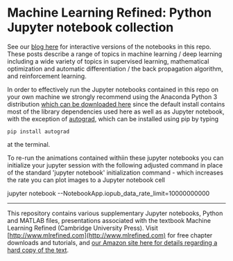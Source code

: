 # Machine Learning Refined: Python Jupyter notebook collection

See our [blog here](https://jermwatt.github.io/mlrefined/index.html) for interactive versions of the notebooks in this repo.  These posts describe a range of topics in machine learning / deep learning including a wide variety of topics in supervised learning, mathematical optimization and automatic differentiation / the back propagation algorithm, and reinforcement learning.

In order to effectively run the Jupyter notebooks contained in this repo on your own machine we strongly recommend using the Anaconda Python 3 distribution [which can be downloaded here](https://www.anaconda.com/download/) since the default install contains most of the library dependencies used here as well as as Jupyter notebook, with the exception of [autograd](https://github.com/HIPS/autograd), which can be installed using pip by typing

``pip install autograd``

at the terminal.

To re-run the animations contained withiin these jupyter notebooks you can initialize your jupyter session with the following adjusted command in place of the standard 'jupyter notebook' initialization command - which increases the rate you can plot images to a Jupyter notebook cell

jupyter notebook --NotebookApp.iopub_data_rate_limit=10000000000 
        
- - -
This repository contains various supplementary Jupyter notebooks, Python and MATLAB files, presentations associated with the textbook Machine Learning Refined (Cambridge University Press). Visit [http://www.mlrefined.com](http://www.mlrefined.com) for free chapter downloads and tutorials, and [our Amazon site here for details regarding a hard copy of the text](https://www.amazon.com/Machine-Learning-Refined-Foundations-Applications/dp/1107123526/ref=sr_1_1?ie=UTF8&qid=1471025359&sr=8-1&keywords=machine+learning+refined).
